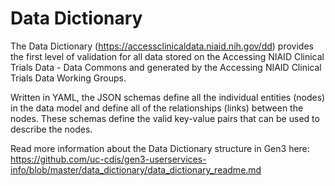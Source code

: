 # Data Dictionary

The Data Dictionary (https://accessclinicaldata.niaid.nih.gov/dd) provides the first level of validation for all data stored on the Accessing NIAID Clinical Trials Data - Data Commons and generated by the Accessing NIAID Clinical Trials Data Working Groups.

Written in YAML, the JSON schemas define all the individual entities (nodes) in the data model and define all of the relationships (links) between the nodes. These schemas define the valid key-value pairs that can be used to describe the nodes.

Read more information about the Data Dictionary structure in Gen3 here:
https://github.com/uc-cdis/gen3-userservices-info/blob/master/data_dictionary/data_dictionary_readme.md
